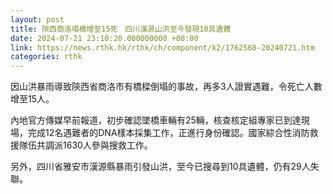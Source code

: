 ```yaml
---
layout: post
title: 陝西商洛塌橋增至15死　四川漢源山洪至今發現10具遺體
date: 2024-07-21 23:10:20.000000000 +08:00
link: https://news.rthk.hk/rthk/ch/component/k2/1762568-20240721.htm
categories: rthk
---
```


因山洪暴雨導致陝西省商洛市有橋樑倒塌的事故，再多3人證實遇難，令死亡人數增至15人。

內地官方傳媒早前報道，初步確認墜橋車輛有25輛，核查核定組專家已到達現場，完成12名遇難者的DNA樣本採集工作，正進行身份確認。國家綜合性消防救援隊伍共調派1630人參與搜救工作。

另外，四川省雅安市漢源縣暴雨引發山洪，至今已搜尋到10具遺體，仍有29人失聯。
